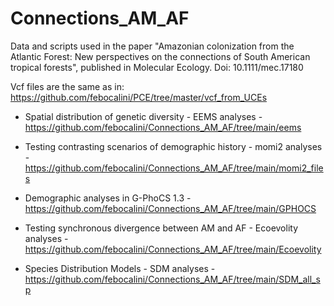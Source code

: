 # Connections_AM_AF

Data and scripts used in the paper "Amazonian colonization from the Atlantic Forest: New perspectives on the connections of South American tropical forests", published in Molecular Ecology.
Doi: 10.1111/mec.17180

Vcf files are the same as in: https://github.com/febocalini/PCE/tree/master/vcf_from_UCEs

- Spatial distribution of genetic diversity - EEMS analyses - https://github.com/febocalini/Connections_AM_AF/tree/main/eems

- Testing contrasting scenarios of demographic history - momi2 analyses - https://github.com/febocalini/Connections_AM_AF/tree/main/momi2_files

- Demographic analyses in G-PhoCS 1.3 - https://github.com/febocalini/Connections_AM_AF/tree/main/GPHOCS

- Testing synchronous divergence between AM and AF - Ecoevolity analyses - https://github.com/febocalini/Connections_AM_AF/tree/main/Ecoevolity

- Species Distribution Models - SDM analyses - https://github.com/febocalini/Connections_AM_AF/tree/main/SDM_all_sp
